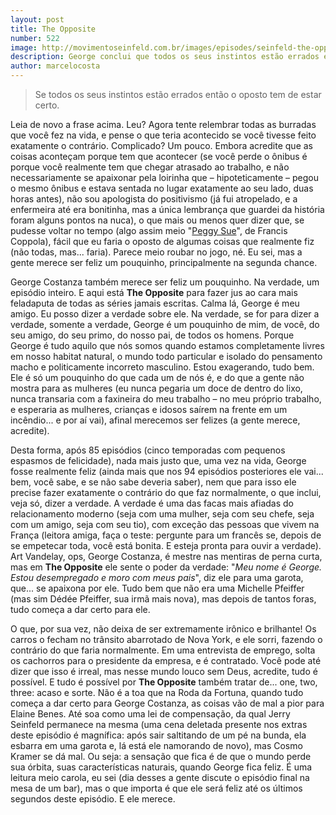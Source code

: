 ```yaml
---
layout: post
title: The Opposite
number: 522
image: http://movimentoseinfeld.com.br/images/episodes/seinfeld-the-opposite.jpg
description: George conclui que todos os seus instintos estão errados e decide começar a fazer tudo ao contrário do que normalmente faria.
author: marcelocosta
---
```


> Se todos os seus instintos estão errados então o oposto tem de estar certo.

Leia de novo a frase acima. Leu? Agora tente relembrar todas as burradas que você fez na vida, e pense o que teria acontecido se você tivesse feito exatamente o contrário. Complicado? Um pouco. Embora acredite que as coisas aconteçam porque tem que acontecer (se você perde o ônibus é porque você realmente tem que chegar atrasado ao trabalho, e não necessariamente se apaixonar pela loirinha que – hipoteticamente – pegou o mesmo ônibus e estava sentada no lugar exatamente ao seu lado, duas horas antes), não sou apologista do positivismo (já fui atropelado, e a enfermeira até era bonitinha, mas a única lembrança que guardei da história foram alguns pontos na nuca), o que mais ou menos quer dizer que, se pudesse voltar no tempo (algo assim meio "<a href="http://www.imdb.com/title/tt0091738/">Peggy Sue</a>", de Francis Coppola), fácil que eu faria o oposto de algumas coisas que realmente fiz (não todas, mas... faria). Parece meio roubar no jogo, né. Eu sei, mas a gente merece ser feliz um pouquinho, principalmente na segunda chance. 

George Costanza também merece ser feliz um pouquinho. Na verdade, um episódio inteiro. E aqui está **The Opposite** para fazer jus ao cara mais feladaputa de todas as séries jamais escritas. Calma lá, George é meu amigo. Eu posso dizer a verdade sobre ele. Na verdade, se for para dizer a verdade, somente a verdade, George é um pouquinho de mim, de você, do seu amigo, do seu primo, do nosso pai, de todos os homens. Porque George é tudo aquilo que nós somos quando estamos completamente livres em nosso habitat natural, o mundo todo particular e isolado do pensamento macho e politicamente incorreto masculino. Estou exagerando, tudo bem. Ele é só um pouquinho do que cada um de nós é, e do que a gente não mostra para as mulheres (eu nunca pegaria um doce de dentro do lixo, nunca transaria com a faxineira do meu trabalho – no meu próprio trabalho, e esperaria as mulheres, crianças e idosos saírem na frente em um incêndio... e por aí vai), afinal merecemos ser felizes (a gente merece, acredite). 

Desta forma, após 85 episódios (cinco temporadas com pequenos espasmos de felicidade), nada mais justo que, uma vez na vida, George fosse realmente feliz (ainda mais que nos 94 episódios posteriores ele vai... bem, você sabe, e se não sabe deveria saber), nem que para isso ele precise fazer exatamente o contrário do que faz normalmente, o que inclui, veja só, dizer a verdade. A verdade é uma das facas mais afiadas do relacionamento moderno (seja com uma mulher, seja com seu chefe, seja com um amigo, seja com seu tio), com exceção das pessoas que vivem na França (leitora amiga, faça o teste: pergunte para um francês se, depois de se empetecar toda, você está bonita. E esteja pronta para ouvir a verdade). Art Vandelay, ops, George Costanza, é mestre nas mentiras de perna curta, mas em **The Opposite** ele sente o poder da verdade: "*Meu nome é George. Estou desempregado e moro com meus pais*", diz ele para uma garota, que... se apaixona por ele. Tudo bem que não era uma Michelle Pfeiffer (mas sim Dédée Pfeiffer, sua irmã mais nova), mas depois de tantos foras, tudo começa a dar certo para ele. 

O que, por sua vez, não deixa de ser extremamente irônico e brilhante! Os carros o fecham no trânsito abarrotado de Nova York, e ele sorri, fazendo o contrário do que faria normalmente. Em uma entrevista de emprego, solta os cachorros para o presidente da empresa, e é contratado. Você pode até dizer que isso é irreal, mas nesse mundo louco sem Deus, acredite, tudo é possível. E tudo é possível por **The Opposite** também tratar de... one, two, three: acaso e sorte. Não é a toa que na Roda da Fortuna, quando tudo começa a dar certo para George Costanza, as coisas vão de mal a pior para Elaine Benes. Até soa como uma lei de compensação, da qual Jerry Seinfeld permanece na mesma (uma cena deletada presente nos extras deste episódio é magnífica: após sair saltitando de um pé na bunda, ela esbarra em uma garota e, lá está ele namorando de novo), mas Cosmo Kramer se dá mal. Ou seja: a sensação que fica é de que o mundo perde sua órbita, suas características naturais, quando George fica feliz. É uma leitura meio carola, eu sei (dia desses a gente discute o episódio final na mesa de um bar), mas o que importa é que ele será feliz até os últimos segundos deste episódio. E ele merece.